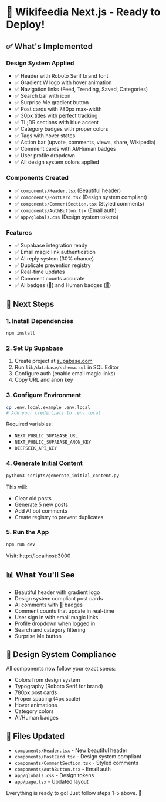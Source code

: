 # 🚀 Wikifeedia Next.js - Ready to Deploy!

## ✅ What's Implemented

### Design System Applied
- ✅ Header with Roboto Serif brand font
- ✅ Gradient W logo with hover animation
- ✅ Navigation links (Feed, Trending, Saved, Categories)
- ✅ Search bar with icon
- ✅ Surprise Me gradient button
- ✅ Post cards with 780px max-width
- ✅ 30px titles with perfect tracking
- ✅ TL;DR sections with blue accent
- ✅ Category badges with proper colors
- ✅ Tags with hover states
- ✅ Action bar (upvote, comments, views, share, Wikipedia)
- ✅ Comment cards with AI/Human badges
- ✅ User profile dropdown
- ✅ All design system colors applied

### Components Created
- ✅ `components/Header.tsx` (Beautiful header)
- ✅ `components/PostCard.tsx` (Design system compliant)
- ✅ `components/CommentSection.tsx` (Styled comments)
- ✅ `components/AuthButton.tsx` (Email auth)
- ✅ `app/globals.css` (Design system tokens)

### Features
- ✅ Supabase integration ready
- ✅ Email magic link authentication
- ✅ AI reply system (30% chance)
- ✅ Duplicate prevention registry
- ✅ Real-time updates
- ✅ Comment counts accurate
- ✅ AI badges (🤖) and Human badges (👤)

## 🎯 Next Steps

### 1. Install Dependencies
```bash
npm install
```

### 2. Set Up Supabase
1. Create project at [supabase.com](https://supabase.com)
2. Run `lib/database/schema.sql` in SQL Editor
3. Configure auth (enable email magic links)
4. Copy URL and anon key

### 3. Configure Environment
```bash
cp .env.local.example .env.local
# Add your credentials to .env.local
```

Required variables:
- `NEXT_PUBLIC_SUPABASE_URL`
- `NEXT_PUBLIC_SUPABASE_ANON_KEY`
- `DEEPSEEK_API_KEY`

### 4. Generate Initial Content
```bash
python3 scripts/generate_initial_content.py
```

This will:
- Clear old posts
- Generate 5 new posts
- Add AI bot comments
- Create registry to prevent duplicates

### 5. Run the App
```bash
npm run dev
```

Visit: http://localhost:3000

## 📊 What You'll See

- Beautiful header with gradient logo
- Design system compliant post cards
- AI comments with 🤖 badges
- Comment counts that update in real-time
- User sign in with email magic links
- Profile dropdown when logged in
- Search and category filtering
- Surprise Me button

## 🎨 Design System Compliance

All components now follow your exact specs:
- Colors from design system
- Typography (Roboto Serif for brand)
- 780px post cards
- Proper spacing (4px scale)
- Hover animations
- Category colors
- AI/Human badges

## 📁 Files Updated

- `components/Header.tsx` - New beautiful header
- `components/PostCard.tsx` - Design system compliant
- `components/CommentSection.tsx` - Styled comments
- `components/AuthButton.tsx` - Email auth
- `app/globals.css` - Design tokens
- `app/page.tsx` - Updated layout

Everything is ready to go! Just follow steps 1-5 above. 🚀

